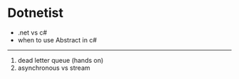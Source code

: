 # Dotnetist

- .net vs c#
- when to use Abstract in c#



------------------------------------------

1. dead letter queue (hands on)
2. asynchronous vs stream
